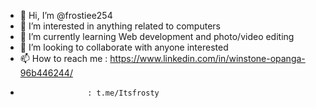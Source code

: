 - 👋 Hi, I’m @frostiee254
- 👀 I’m interested in anything related to computers
- 🌱 I’m currently learning Web development and photo/video editing
- 💞️ I’m looking to collaborate with anyone interested
- 📫 How to reach me : https://www.linkedin.com/in/winstone-opanga-96b446244/
-                    : t.me/Itsfrosty

<!---
frostiee254/frostiee254 is a ✨ special ✨ repository because its `README.md` (this file) appears on your GitHub profile.
You can click the Preview link to take a look at your changes.
--->
